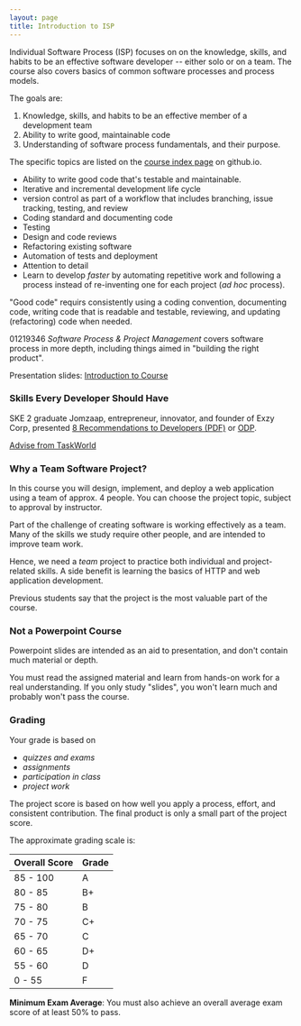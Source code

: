 ```yaml
---
layout: page
title: Introduction to ISP
---
```


Individual Software Process (ISP) focuses on on the knowledge, skills, and habits to be an effective software developer -- either solo or on a team.
The course also covers basics of common software processes and process models.

The goals are:

1. Knowledge, skills, and habits to be an effective member of a development team
2. Ability to write good, maintainable code
3. Understanding of software process fundamentals, and their purpose.


The specific topics are listed on the [course index page](/ISP/) on github.io.

* Ability to write good code that's testable and maintainable.
* Iterative and incremental development life cycle 
* version control as part of a workflow that includes branching, issue tracking, testing, and review
* Coding standard and documenting code
* Testing
* Design and code reviews
* Refactoring existing software
* Automation of tests and deployment
* Attention to detail
* Learn to develop *faster* by automating repetitive work and following a process instead of re-inventing one for each project (*ad hoc* process).


"Good code" requirs consistently using a coding convention, documenting code, writing code that is readable and testable, reviewing, and updating (refactoring) code when needed.

01219346 *Software Process &amp; Project Management*
covers software process in more depth, including things aimed in "building the right product".

Presentation slides:  [Introduction to Course](Introduction-to-Course.pdf)

### Skills Every Developer Should Have

SKE 2 graduate Jomzaap, entrepreneur, innovator, and founder of Exzy Corp,
presented
[8 Recommendations to Developers (PDF)](Jomzap-Recommendations.pdf) or [ODP](Jomzap-Recommendations.odp).

[Advise from TaskWorld](TaskWorld-Advise)

### Why a Team Software Project?

In this course you will design, implement, and deploy a web application
using a team of approx. 4 people.  You can choose the project topic, subject
to approval by instructor.

Part of the challenge of creating software is working effectively
as a team.  Many of the skills we study  require other people, and are intended to improve team work.

Hence, we need a *team* project to practice both individual and project-related skills.
A side benefit is learning the basics of HTTP and web application development.

Previous students say that the project is the most valuable part of the course.


### Not a Powerpoint Course

Powerpoint slides are intended as an aid to presentation,
and don't contain much material or depth. 

You must read the assigned material and learn from hands-on work 
for a real understanding.
If you only study "slides", you won't learn much and probably won't
pass the course.

### Grading

Your grade is based on    
- *quizzes and exams*    
- *assignments*    
- *participation in class*    
- *project work*

The project score is based on how well you apply a process, effort, and consistent contribution.  The final product is only a small part of the project score.

The approximate grading scale is:

| Overall Score | Grade |
|---------------|-------|
| 85 - 100      |   A   |
| 80 - 85       |   B+  |
| 75 - 80       |   B   |
| 70 - 75       |   C+  |
| 65 - 70       |   C   |
| 60 - 65       |   D+  |
| 55 - 60       |   D   |
|  0 - 55       |   F   |

**Minimum Exam Average**: 
You must also achieve an overall average exam score of at least 50% to pass.
